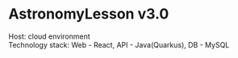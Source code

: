 # AstronomyLesson v3.0
Host: cloud environment<br>
Technology stack: 
Web - React, API - Java(Quarkus), DB - MySQL 
